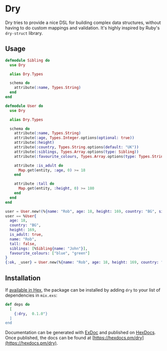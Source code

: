 # Dry

Dry tries to provide a nice DSL for building complex data structures, without having to do custom mappings and validation. It's highly inspired by Ruby's `dry-struct` library.

## Usage

```elixir
defmodule Sibling do
  use Dry

  alias Dry.Types

  schema do
    attribute(:name, Types.String)
  end
end

defmodule User do
  use Dry

  alias Dry.Types

  schema do
    attribute(:name, Types.String)
    attribute(:age, Types.Integer.options(optional: true))
    attribute(:height)
    attribute(:country, Types.String.options(default: "UK"))
    attribute(:siblings, Types.Array.options(type: Sibling))
    attribute(:favourite_colours, Types.Array.options(type: Types.String, default: ["blue", "green"]))

    attribute :is_adult do
      Map.get(entity, :age, 0) >= 18
    end

    attribute :tall do
      Map.get(entity, :height, 0) >= 180
    end
  end
end

user = User.new!(%{name: "Rob", age: 18, height: 169, country: "BG", siblings: [%{name: "John"}]})
user == %User{
  age: 18,
  country: "BG",
  height: 169,
  is_adult: true,
  name: "Rob",
  tall: false,
  siblings: [%Sibling{name: "John"}],
  favourite_colours: ["blue", "green"]
}
{:ok, _user} = User.new(%{name: "Rob", age: 18, height: 169, country: "BG", siblings: [%{name: "John"}]})  ```
```

## Installation

If [available in Hex](https://hex.pm/docs/publish), the package can be installed
by adding `dry` to your list of dependencies in `mix.exs`:

```elixir
def deps do
  [
    {:dry,  0.1.0"}
  ]
end
```

Documentation can be generated with [ExDoc](https://github.com/elixir-lang/ex_doc)
and published on [HexDocs](https://hexdocs.pm). Once published, the docs can
be found at [https://hexdocs.pm/dry](https://hexdocs.pm/dry).

